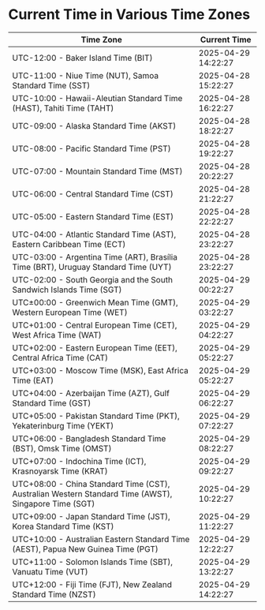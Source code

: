 # Current Time in Various Time Zones

| Time Zone | Current Time |
|-----------|--------------|
| UTC-12:00 - Baker Island Time (BIT) | 2025-04-29 14:22:27 |
| UTC-11:00 - Niue Time (NUT), Samoa Standard Time (SST) | 2025-04-28 15:22:27 |
| UTC-10:00 - Hawaii-Aleutian Standard Time (HAST), Tahiti Time (TAHT) | 2025-04-28 16:22:27 |
| UTC-09:00 - Alaska Standard Time (AKST) | 2025-04-28 18:22:27 |
| UTC-08:00 - Pacific Standard Time (PST) | 2025-04-28 19:22:27 |
| UTC-07:00 - Mountain Standard Time (MST) | 2025-04-28 20:22:27 |
| UTC-06:00 - Central Standard Time (CST) | 2025-04-28 21:22:27 |
| UTC-05:00 - Eastern Standard Time (EST) | 2025-04-28 22:22:27 |
| UTC-04:00 - Atlantic Standard Time (AST), Eastern Caribbean Time (ECT) | 2025-04-28 23:22:27 |
| UTC-03:00 - Argentina Time (ART), Brasília Time (BRT), Uruguay Standard Time (UYT) | 2025-04-28 23:22:27 |
| UTC-02:00 - South Georgia and the South Sandwich Islands Time (SGT) | 2025-04-29 00:22:27 |
| UTC±00:00 - Greenwich Mean Time (GMT), Western European Time (WET) | 2025-04-29 03:22:27 |
| UTC+01:00 - Central European Time (CET), West Africa Time (WAT) | 2025-04-29 04:22:27 |
| UTC+02:00 - Eastern European Time (EET), Central Africa Time (CAT) | 2025-04-29 05:22:27 |
| UTC+03:00 - Moscow Time (MSK), East Africa Time (EAT) | 2025-04-29 05:22:27 |
| UTC+04:00 - Azerbaijan Time (AZT), Gulf Standard Time (GST) | 2025-04-29 06:22:27 |
| UTC+05:00 - Pakistan Standard Time (PKT), Yekaterinburg Time (YEKT) | 2025-04-29 07:22:27 |
| UTC+06:00 - Bangladesh Standard Time (BST), Omsk Time (OMST) | 2025-04-29 08:22:27 |
| UTC+07:00 - Indochina Time (ICT), Krasnoyarsk Time (KRAT) | 2025-04-29 09:22:27 |
| UTC+08:00 - China Standard Time (CST), Australian Western Standard Time (AWST), Singapore Time (SGT) | 2025-04-29 10:22:27 |
| UTC+09:00 - Japan Standard Time (JST), Korea Standard Time (KST) | 2025-04-29 11:22:27 |
| UTC+10:00 - Australian Eastern Standard Time (AEST), Papua New Guinea Time (PGT) | 2025-04-29 12:22:27 |
| UTC+11:00 - Solomon Islands Time (SBT), Vanuatu Time (VUT) | 2025-04-29 13:22:27 |
| UTC+12:00 - Fiji Time (FJT), New Zealand Standard Time (NZST) | 2025-04-29 14:22:27 |

